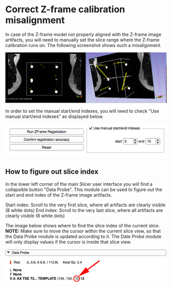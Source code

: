 # Correct Z-frame calibration misalignment

In case of the Z-frame model not properly aligned with the Z-frame image artifacts, you will need to manually set the slice range where the Z-frame calibration runs on. The following screenshot shows such a misalignment.

![](../images/zframe_misaligned.png)

In order to set the manual start/end indexes, you will need to check "Use manual start/end indexes" as displayed below.

![](../images/zframe_calibration_manual_start_end.png)

## How to figure out slice index
In the lower left corner of the main Slicer user interface you will find a collapsible button "Data Probe". This module can be used to figure out the start and end index of the Z-frame image artifacts.

Start index: Scroll to the very first slice, where all artifacts are clearly visible (8 white dots)
End index: Scroll to the very last slice, where all artifacts are clearly visible (8 white dots)

The image below shows where to find the slice index of the current slice. **NOTE:** Make sure to move the cursor within the current slice view, so that the Data Probe module is updated according to it. The Date Probe module will only display values if the cursor is inside that slice view.

![](../images/zframe_dataprobe_slice_index.png)



